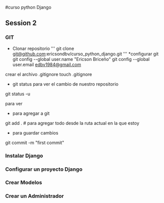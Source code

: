 #curso python Django

## Session 2
### GIT
* Clonar repositorio
'''
git clone git@github.com:ericsondbv/curso_python_django.git
'''
*configurar git
git config --global user.name "Ericson Briceño"
git config --global user.email edbv1984@gmail.com


crear el archivo .gitignore
touch .gitignore

* git status
para ver el cambio de nuestro repositorio

git status -u

para ver 

* para agregar a git

git add .   # para agregar todo desde la ruta actual en la que estoy

* para guardar cambios

git commit -m "first commit"
### Instalar Django
### Configurar un proyecto Django
### Crear Modelos
### Crear un Administrador
